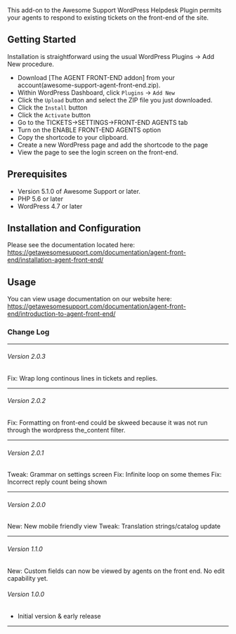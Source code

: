This add-on to the Awesome Support WordPress Helpdesk Plugin permits your agents to respond to existing tickets on the front-end of the site. 

## Getting Started

Installation is straightforward using the usual WordPress Plugins -> Add New procedure.

- Download [The AGENT FRONT-END addon] from your account(awesome-support-agent-front-end.zip).
- Within WordPress Dashboard, click `Plugins` -> `Add New`
- Click the `Upload` button and select the ZIP file you just downloaded.
- Click the `Install` button
- Click the `Activate` button
- Go to the TICKETS->SETTINGS->FRONT-END AGENTS tab
- Turn on the ENABLE FRONT-END AGENTS option
- Copy the shortcode to your clipboard.
- Create a new WordPress page and add the shortcode to the page
- View the page to see the login screen on the front-end.

## Prerequisites

- Version 5.1.0 of Awesome Support or later.
- PHP 5.6 or later
- WordPress 4.7 or later

## Installation and Configuration

Please see the documentation located here: https://getawesomesupport.com/documentation/agent-front-end/installation-agent-front-end/

## Usage

You can view usage documentation on our website here: https://getawesomesupport.com/documentation/agent-front-end/introduction-to-agent-front-end/

### Change Log
---------------------------------------------------------------------
###### Version 2.0.3
Fix: Wrap long continous lines in tickets and replies.

---------------------------------------------------------------------
###### Version 2.0.2
Fix: Formatting on front-end could be skweed because it was not run through the wordpress the_content filter.

-----------------------------------------------------------------------------------------
###### Version 2.0.1
Tweak: Grammar on settings screen
Fix: Infinite loop on some themes
Fix: Incorrect reply count being shown

-----------------------------------------------------------------------------------------
###### Version 2.0.0
New: New mobile friendly view
Tweak: Translation strings/catalog update

-----------------------------------------------------------------------------------------
###### Version 1.1.0
New: Custom fields can now be viewed by agents on the front end.  No edit capability yet.

###### Version 1.0.0
- Initial version & early release

-----------------------------------------------------------------------------------------